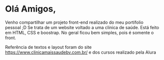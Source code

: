 # Olá Amigos,

Venho compartilhar um projeto front-end realizado do meu portifolio pessoal ;D
Se trata de um website voltado a uma clinica de saúde. Está feito em HTML, CSS e boostrap. No geral ficou bem simples, pois é somente o front.

Referência de textos e layout foram do site https://www.clinicamaissaudebv.com.br/ e dos cursos realizado pela Alura
